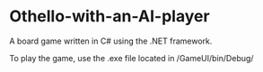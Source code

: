 # Othello-with-an-AI-player
A board game written in C# using the .NET framework.

To play the game, use the .exe file located in /GameUI/bin/Debug/

